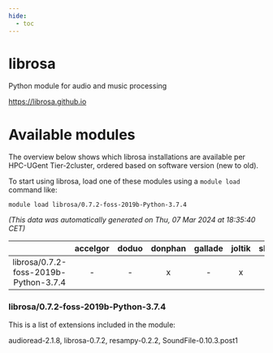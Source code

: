 ```yaml
---
hide:
  - toc
---
```


librosa
=======


Python module for audio and music processing

https://librosa.github.io
# Available modules


The overview below shows which librosa installations are available per HPC-UGent Tier-2cluster, ordered based on software version (new to old).

To start using librosa, load one of these modules using a `module load` command like:

```shell
module load librosa/0.7.2-foss-2019b-Python-3.7.4
```

*(This data was automatically generated on Thu, 07 Mar 2024 at 18:35:40 CET)*  

| |accelgor|doduo|donphan|gallade|joltik|skitty|
| :---: | :---: | :---: | :---: | :---: | :---: | :---: |
|librosa/0.7.2-foss-2019b-Python-3.7.4|-|-|x|-|x|x|


### librosa/0.7.2-foss-2019b-Python-3.7.4

This is a list of extensions included in the module:

audioread-2.1.8, librosa-0.7.2, resampy-0.2.2, SoundFile-0.10.3.post1